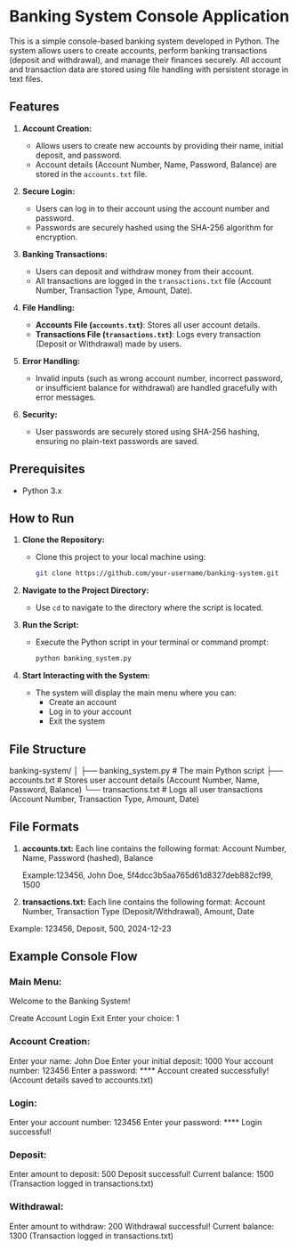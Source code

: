 # Banking System Console Application

This is a simple console-based banking system developed in Python. The system allows users to create accounts, perform banking transactions (deposit and withdrawal), and manage their finances securely. All account and transaction data are stored using file handling with persistent storage in text files.

## Features

1. **Account Creation:**
   - Allows users to create new accounts by providing their name, initial deposit, and password.
   - Account details (Account Number, Name, Password, Balance) are stored in the `accounts.txt` file.

2. **Secure Login:**
   - Users can log in to their account using the account number and password.
   - Passwords are securely hashed using the SHA-256 algorithm for encryption.

3. **Banking Transactions:**
   - Users can deposit and withdraw money from their account.
   - All transactions are logged in the `transactions.txt` file (Account Number, Transaction Type, Amount, Date).

4. **File Handling:**
   - **Accounts File (`accounts.txt`)**: Stores all user account details.
   - **Transactions File (`transactions.txt`)**: Logs every transaction (Deposit or Withdrawal) made by users.

5. **Error Handling:**
   - Invalid inputs (such as wrong account number, incorrect password, or insufficient balance for withdrawal) are handled gracefully with error messages.

6. **Security:**
   - User passwords are securely stored using SHA-256 hashing, ensuring no plain-text passwords are saved.

## Prerequisites

- Python 3.x

## How to Run

1. **Clone the Repository:**
   - Clone this project to your local machine using:
     ```bash
     git clone https://github.com/your-username/banking-system.git
     ```

2. **Navigate to the Project Directory:**
   - Use `cd` to navigate to the directory where the script is located.

3. **Run the Script:**
   - Execute the Python script in your terminal or command prompt:
     ```bash
     python banking_system.py
     ```

4. **Start Interacting with the System:**
   - The system will display the main menu where you can:
     - Create an account
     - Log in to your account
     - Exit the system

## File Structure
banking-system/ │ ├── banking_system.py # The main Python script 
├── accounts.txt # Stores user account details (Account Number, Name, Password, Balance) 
└── transactions.txt # Logs all user transactions (Account Number, Transaction Type, Amount, Date)

## File Formats

1. **accounts.txt:**
   Each line contains the following format:
   Account Number, Name, Password (hashed), Balance

   Example:123456, John Doe, 5f4dcc3b5aa765d61d8327deb882cf99, 1500

2. **transactions.txt:**
Each line contains the following format:
Account Number, Transaction Type (Deposit/Withdrawal), Amount, Date

Example:
123456, Deposit, 500, 2024-12-23

## Example Console Flow

### Main Menu:

Welcome to the Banking System!

Create Account
Login
Exit Enter your choice: 1

### Account Creation:
Enter your name: John Doe Enter your initial deposit: 1000 Your account number: 123456 Enter a password: **** Account created successfully! (Account details saved to accounts.txt)

### Login:
Enter your account number: 123456 Enter your password: **** Login successful!

### Deposit:
Enter amount to deposit: 500 Deposit successful! Current balance: 1500 (Transaction logged in transactions.txt)

### Withdrawal:
Enter amount to withdraw: 200 Withdrawal successful! Current balance: 1300 (Transaction logged in transactions.txt)


